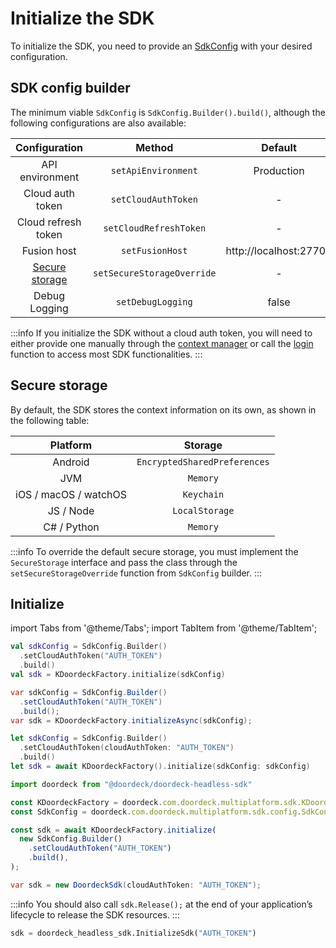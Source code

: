 # Initialize the SDK

To initialize the SDK, you need to provide an [SdkConfig](#sdk-config-builder) with your desired configuration.

## SDK config builder

The minimum viable `SdkConfig` is `SdkConfig.Builder().build()`, although the following configurations are also available:

|           Configuration           |           Method            |        Default         |
|:---------------------------------:|:---------------------------:|:----------------------:|
|          API environment          |     `setApiEnvironment`     |       Production       |
|         Cloud auth token          |     `setCloudAuthToken`     |           -            |
|        Cloud refresh token        |   `setCloudRefreshToken`    |           -            |
|            Fusion host            |       `setFusionHost`       | http://localhost:27700 |
| [Secure storage](#secure-storage) | `setSecureStorageOverride`  |           -            |
|           Debug Logging           |      `setDebugLogging`      |         false          |

:::info
If you initialize the SDK without a cloud auth token, you will need to either provide one manually through the [context manager](context-manager.md#set-cloud-auth-token) or call the [login](accountless.md#login) function to access most SDK functionalities.
:::

## Secure storage

By default, the SDK stores the context information on its own, as shown in the following table:

|       Platform        |            Storage             |
|:---------------------:|:------------------------------:|
|        Android        |  `EncryptedSharedPreferences`  |
|          JVM          |            `Memory`            |
| iOS / macOS / watchOS |           `Keychain`           |
|       JS / Node       |         `LocalStorage`         |
|      C# / Python      |            `Memory`            |

:::info
To override the default secure storage, you must implement the `SecureStorage` interface and pass the class through the `setSecureStorageOverride` function from `SdkConfig` builder.
:::

## Initialize

import Tabs from '@theme/Tabs';
import TabItem from '@theme/TabItem';

<Tabs groupId="programming-language">
<TabItem value="kotlin" label="Kotlin">

```kotlin showLineNumbers
val sdkConfig = SdkConfig.Builder()
  .setCloudAuthToken("AUTH_TOKEN")
  .build()
val sdk = KDoordeckFactory.initialize(sdkConfig)
```

</TabItem>
<TabItem value="java" label="Java">

```java showLineNumbers
var sdkConfig = SdkConfig.Builder()
  .setCloudAuthToken("AUTH_TOKEN")
  .build(); 
var sdk = KDoordeckFactory.initializeAsync(sdkConfig);
```

</TabItem>
<TabItem value="swift" label="Swift">

```swift showLineNumbers
let sdkConfig = SdkConfig.Builder()
  .setCloudAuthToken(cloudAuthToken: "AUTH_TOKEN")
  .build()
let sdk = await KDoordeckFactory().initialize(sdkConfig: sdkConfig)
```

</TabItem>
<TabItem value="js" label="JavaScript">

```javascript showLineNumbers
import doordeck from "@doordeck/doordeck-headless-sdk"

const KDoordeckFactory = doordeck.com.doordeck.multiplatform.sdk.KDoordeckFactory;
const SdkConfig = doordeck.com.doordeck.multiplatform.sdk.config.SdkConfig;

const sdk = await KDoordeckFactory.initialize(
  new SdkConfig.Builder()
    .setCloudAuthToken("AUTH_TOKEN")
    .build(),
);
```

</TabItem>
<TabItem value="csharp" label="C#">

```csharp showLineNumbers
var sdk = new DoordeckSdk(cloudAuthToken: "AUTH_TOKEN");
```

:::info
You should also call `sdk.Release();` at the end of your application’s lifecycle to release the SDK resources.
:::

</TabItem>
<TabItem value="python" label="Python">

```python showLineNumbers
sdk = doordeck_headless_sdk.InitializeSdk("AUTH_TOKEN")
```

</TabItem>
</Tabs>
